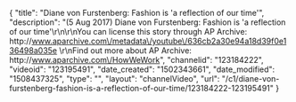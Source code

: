 {
    "title": "Diane von Furstenberg: Fashion is 'a reflection of our time'",
    "description": "(5 Aug 2017) Diane von Furstenberg: Fashion is 'a reflection of our time'\r\n\r\nYou can license this story through AP Archive: http:\/\/www.aparchive.com\/metadata\/youtube\/636cb2a30e94a18d39f0e136498a035e \r\nFind out more about AP Archive: http:\/\/www.aparchive.com\/HowWeWork",
    "channelid": "123184222",
    "videoid": "123195491",
    "date_created": "1502343661",
    "date_modified": "1508437325",
    "type": "",
    "layout": "channelVideo",
    "url": "\/c1\/diane-von-furstenberg-fashion-is-a-reflection-of-our-time\/123184222-123195491"
}